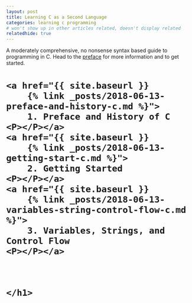 ```yaml
---
layout: post
title: Learning C as a Second Language
categories: learning c programming
# won't show up in other articles related, doesn't display related
relatedhide: true
---
```


<p>
A moderately comprehensive, no nonsense syntax based guide to programming in C. 
Head to the 
<a href="{{ site.baseurl }} 
{% link _posts/2018-06-13-preface-and-history-c.md %}">preface</a>
for more information and to get started. 
</p>


<div class="posts">
  <div class="post">
    <h1 class="post-title">
    <!-- links to articles go here -->

    <a href="{{ site.baseurl }}
        {% link _posts/2018-06-13-preface-and-history-c.md %}">
        1. Preface and History of C 
    <P></P></a>
    <a href="{{ site.baseurl }}
        {% link _posts/2018-06-13-getting-start-c.md %}">
        2. Getting Started 
    <P></P></a>
    <a href="{{ site.baseurl }}
        {% link _posts/2018-06-13-variables-string-control-flow-c.md %}">
        3. Variables, Strings, and Control Flow
    <P></P></a>



    </h1>
  </div>
</div>


